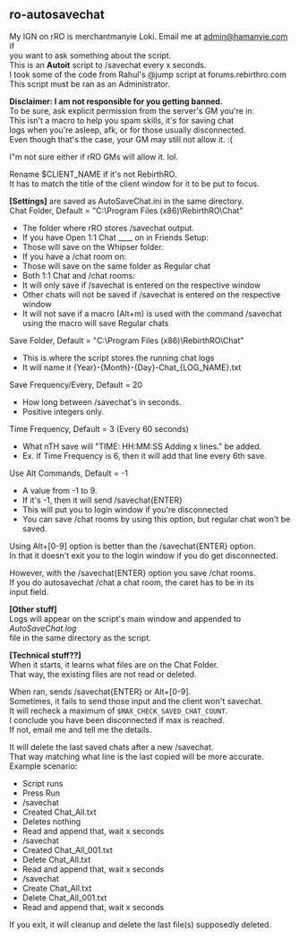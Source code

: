 ro-autosavechat
-------------
My IGN on rRO is merchantmanyie Loki. Email me at admin@hamanyie.com if  
you want to ask something about the script.  
This is an **Autoit** script to /savechat every x seconds.  
I took some of the code from Rahul's @jump script at forums.rebirthro.com  
This script must be ran as an Administrator.  

**Disclaimer: I am not responsible for you getting banned.**  
To be sure, ask explicit permission from the server's GM you're in.  
This isn't a macro to help you spam skills, it's for saving chat  
logs when you're asleep, afk, or for those usually disconnected.  
Even though that's the case, your GM may still not allow it. :(  

I"m not sure either if rRO GMs will allow it. lol.

Rename $CLIENT_NAME if it's not RebirthRO.  
It has to match the title of the client window for it to be put to focus.  

**[Settings]**  are saved as AutoSaveChat.ini in the same directory.  
Chat Folder, Default = "C:\Program Files (x86)\RebirthRO\Chat"  
* The folder where rRO stores /savechat output.
* If you have Open 1:1 Chat ____ on in Friends Setup:
 * Those will save on the Whipser folder.
* If you have a /chat room on:
 * Those will save on the same folder as Regular chat
* Both 1:1 Chat and /chat rooms:
 * It will only save if /savechat is entered on the respective window
 * Other chats will not be saved if /savechat is entered on the respective window
 * It will not save if a macro (Alt+m) is used with the command /savechat
   using the macro will save Regular chats  

Save Folder, Default = "C:\Program Files (x86)\RebirthRO\Chat"  
* This is where the script stores the running chat logs
* It will name it {Year}-{Month}-{Day}-Chat_{LOG_NAME}.txt

Save Frequency/Every, Default = 20  
* How long between /savechat's in seconds.
* Positive integers only.

Time Frequency, Default = 3 (Every 60 seconds)  
* What nTH save will "TIME: HH:MM:SS Adding x lines." be added.
* Ex. If Time Frequency is 6, then it will add that line every 6th save.

Use Alt Commands, Default = -1  
* A value from -1 to 9.
* If it's -1, then it will send /savechat{ENTER}
 * This will put you to login window if you're disconnected
 * You can save /chat rooms by using this option, but regular chat won't be saved.

Using Alt+[0-9] option is better than the /savechat{ENTER} option.  
In that it doesn't exit you to the login window if you do get disconnected.  

However, with the /savechat{ENTER} option you save /chat rooms.  
If you do autosavechat /chat a chat room, the caret has to be in its  
input field.

**[Other stuff]**  
Logs will appear on the script's main window and appended to *AutoSaveChat.log*  
file in the same directory as the script.  

**[Technical stuff??]**  
When it starts, it learns what files are on the Chat Folder.  
That way, the existing files are not read or deleted.  

When ran, sends /savechat{ENTER} or Alt+[0-9].  
Sometimes, it fails to send those input and the client won't savechat.  
It will recheck a maximum of `$MAX_CHECK_SAVED_CHAT_COUNT`.  
I conclude you have been disconnected if max is reached.  
If not, email me and tell me the details.  

It will delete the last saved chats after a new /savechat.  
That way matching what line is the last copied will be more accurate.  
Example scenario:
* Script runs
* Press Run
* /savechat
* Created Chat_All.txt
* Deletes nothing
* Read and append that, wait x seconds
* /savechat
* Created Chat_All_001.txt
* Delete Chat_All.txt
* Read and append that, wait x seconds
* /savechat
* Create Chat_All.txt
* Delete Chat_All_001.txt
* Read and append that, wait x seconds

If you exit, it will cleanup and delete the last file(s) supposedly deleted.
